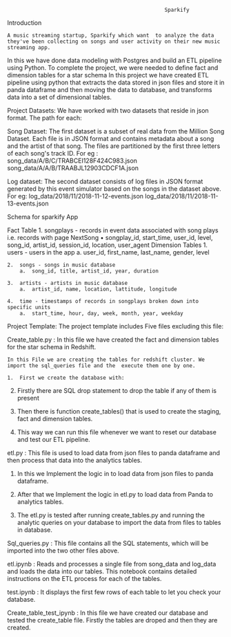                                                        Sparkify
Introduction

	A music streaming startup, Sparkify which want  to analyze the data they've been collecting on songs and user activity on their new music streaming app.
In this we have done data modeling with Postgres and build an ETL pipeline using Python. To complete the project, we were  needed to define fact and dimension tables for a star schema
In this project we have created ETL pipeline using python that extracts the data stored in json files and store it in panda dataframe and then moving the data to database, and transforms data into a set of dimensional tables.

Project Datasets:
We have worked with two datasets that reside in json format. The path  for each:

Song Dataset:
		The first dataset is a subset of real data from the Million Song Dataset. Each file is in JSON format and contains metadata about a song and the artist of that song. The files are partitioned by the first three letters of each song's track ID.
For eg : song_data/A/B/C/TRABCEI128F424C983.json
song_data/A/A/B/TRAABJL12903CDCF1A.json

Log dataset:
	The second dataset consists of log files in JSON format generated by this event simulator based on the songs in the dataset above.
For eg: log_data/2018/11/2018-11-12-events.json
log_data/2018/11/2018-11-13-events.json


Schema for sparkify App

Fact Table
    1.	songplays - records in event data associated with song plays i.e. records with page NextSong
•	songplay_id, start_time, user_id, level, song_id, artist_id, session_id, location, user_agent
Dimension Tables
    1.	users - users in the app
        a.	user_id, first_name, last_name, gender, level
        
    2.	songs - songs in music database
        a.	song_id, title, artist_id, year, duration
        
    3.	artists - artists in music database
        a.	artist_id, name, location, lattitude, longitude
        
    4.	time - timestamps of records in songplays broken down into specific units
        a.	start_time, hour, day, week, month, year, weekday


Project Template:
The project template includes Five files excluding this file:

Create_table.py :
   In this file we have created the  fact and dimension tables for the star schema in Redshift.

    In this File we are creating the tables for redshift cluster. We import the sql_queries file and the  execute them one by one.

    1.	First we create the database with:

2.	Firstly there are SQL drop statement to drop the  table if any of them is present 

3.	Then there is function create_tables() that is used to create the staging, fact and dimension tables.

4.	This way we can run this file whenever we want to reset our database and test our ETL pipeline.

etl.py : This file is used to load data from json files to panda dataframe and then process that data into the analytics tables.
1.	In this we Implement the logic in to load data from json files to panda dataframe.
2.	After that we Implement the logic in etl.py to load data from Panda to analytics tables.

3.	The  etl.py is tested after running create_tables.py and running the analytic queries on your database to import the data from files to tables in database.

Sql_queries.py : This file contains all the SQL statements, which will be imported into the two other files above.


etl.ipynb : Reads and processes a single file from song_data and log_data and loads the data into our tables. This notebook contains detailed instructions on the ETL process for each of the tables. 

test.ipynb : It displays the first few rows of each table to let you check your database.

Create_table_test_ipynb : In this file we have created our database and tested the create_table file.
Firstly the tables are droped and then they are created.










